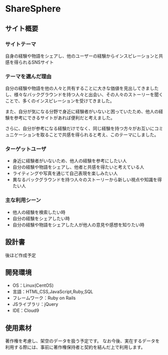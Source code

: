 # ShareSphere

## サイト概要
### サイトテーマ
自身の経験や物語をシェアし、他のユーザーの経験からインスピレーションと共感を得られるSNSサイト
​
### テーマを選んだ理由
自分の経験や物語を他の人々と共有することに大きな価値を見出してきましたし、様々なバックグラウンドを持つ人々と出会い、その人々のストーリーを聞くことで、多くのインスピレーションを受けてきました。

また、自分が気になる分野で身近に経験者がいないと困っていたため、他人の経験を参考にできるサイトがあれば便利だと考えました。

さらに、自分が参考になる経験だけでなく、同じ経験を持つ方々がお互いにコミュニケーションを取ることで共感を得られると考え、このテーマにしました。
​
### ターゲットユーザ
- 身近に経験者がいないため、他人の経験を参考にしたい人
- 自分の経験や物語をシェアし、他者と共感を得たいと考えている人
- ライティングや写真を通じて自己表現を楽しみたい人
- 異なるバックグラウンドを持つ人々のストーリーから新しい視点や知識を得たい人
​
### 主な利用シーン
- 他人の経験を検索したい時
- 自分の経験をシェアしたい時
- 自分の経験や物語をシェアした人が他人の意見や感想を知りたい時
​
## 設計書
後ほど作成予定
​
## 開発環境
- OS：Linux(CentOS)
- 言語：HTML,CSS,JavaScript,Ruby,SQL
- フレームワーク：Ruby on Rails
- JSライブラリ：jQuery
- IDE：Cloud9
​
## 使用素材
 著作権を考慮し、架空のデータを扱う予定です。
 なお今後、実在するデータを利用する際には、事前に著作権保持者と契約を結んだ上で利用します。